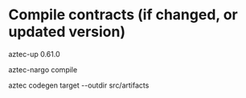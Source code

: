 # Compile contracts (if changed, or updated version)

aztec-up 0.61.0

aztec-nargo compile

aztec codegen target --outdir src/artifacts
